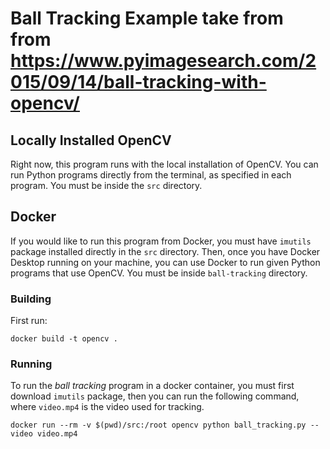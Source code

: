 # Ball Tracking Example take from from https://www.pyimagesearch.com/2015/09/14/ball-tracking-with-opencv/

## Locally Installed OpenCV

Right now, this program runs with the local installation of OpenCV. You can run Python programs directly
from the terminal, as specified in each  program. You must be inside the `src` directory.


## Docker 

If you would like to run this program from Docker, you must have `imutils` package installed
directly in the `src` directory. Then, once you have Docker Desktop running on your machine, 
you can use Docker to run given
Python programs that use OpenCV.  You must be inside `ball-tracking` directory.


### Building
First run:

`docker build -t opencv .`


### Running

To run the *ball tracking* program in a docker container, you must first download `imutils` package, then you can run the following command, where `video.mp4` 
is the video used for tracking.
   
`docker run --rm -v $(pwd)/src:/root opencv python ball_tracking.py --video video.mp4`


